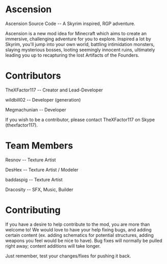 Ascension
=========

Ascension Source Code -- A Skyrim inspired, RGP adventure.

Ascension is a new mod idea for Minecraft which aims to create an immersive, 
challenging adventure for you to explore. Inspired a lot by Skyrim, you'll jump into 
your own world, battling intimidation monsters, slaying mysterious bosses, looting 
seemingly innocent ruins, ultimately leading you up to recapturing the lost Artifacts 
of the Founders.

Contributors
============
TheXFactor117 -- Creator and Lead-Developer

wildbill02 -- Developer (generation)

Megmachunian -- Developer

If you wish to be a contributor, please contact TheXFactor117 on Skype (thexfactor117).

Team Members
============
Resnov -- Texture Artist

DesHex -- Texture Artist / Modeler

baddaspig -- Texture Artist

Dracosity -- SFX, Music, Builder

Contributing
============

If you have a desire to help contribute to the mod, you are more than welcome to! We
would love to have your help fixing bugs, and adding certain content (ex. adding
schematics for potential structures, adding weapons you feel would be nice to have).
Bug fixes will normally be pulled right away; content additions will take longer.

Just remember, test your changes/fixes for pushing it back.

